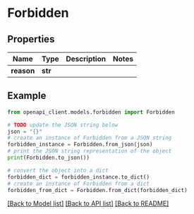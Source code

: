 # Forbidden


## Properties

Name | Type | Description | Notes
------------ | ------------- | ------------- | -------------
**reason** | **str** |  | 

## Example

```python
from openapi_client.models.forbidden import Forbidden

# TODO update the JSON string below
json = "{}"
# create an instance of Forbidden from a JSON string
forbidden_instance = Forbidden.from_json(json)
# print the JSON string representation of the object
print(Forbidden.to_json())

# convert the object into a dict
forbidden_dict = forbidden_instance.to_dict()
# create an instance of Forbidden from a dict
forbidden_from_dict = Forbidden.from_dict(forbidden_dict)
```
[[Back to Model list]](../README.md#documentation-for-models) [[Back to API list]](../README.md#documentation-for-api-endpoints) [[Back to README]](../README.md)


